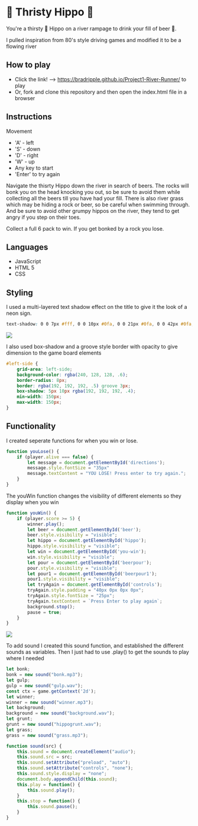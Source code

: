 # 🦛 Thristy Hippo 🦛

You're a thirsty 🦛 Hippo on a river rampage to drink your fill of beer 🍺.

I pulled inspiration from 80's style driving games and modified it to be a flowing river

## How to play

* Click the link! --> https://bradripple.github.io/Project1-River-Runner/ to play
* Or, fork and clone this repository and then open the index.html file in a browser

## Instructions
Movement
* 'A' - left
* 'S' - down
* 'D' - right
* 'W' - up
* Any key to start
* 'Enter' to try again


Navigate the thisrty Hippo down the river in search of beers. The rocks will bonk you on the head knocking you out, so be sure to avoid them while collecting all the beers till you have had your fill. There is also river grass which may be hiding a rock or beer, so be careful when swimming through. And be sure to avoid other grumpy hippos on the river, they tend to get angry if you step on their toes.

Collect a full 6 pack to win. If you get bonked by a rock you lose.

## Languages
* JavaScript
* HTML 5
* CSS
## Styling
I used a multi-layered text shadow effect on the title to give it the look of a neon sign.


```css
text-shadow: 0 0 7px #fff, 0 0 10px #0fa, 0 0 21px #0fa, 0 0 42px #0fa, 0 0 82px #0fa, 0 0 92px #0fa, 0 0 102px #0fa, 0 0 151px #0fa;
```

![](https://i.ibb.co/FKZjzzW/title-screen-shot.png)


I also used box-shadow and a groove style border with opacity to give dimension to the game board elements

```css
#left-side {
    grid-area: left-side;
    background-color: rgba(240, 128, 128, .6);
    border-radius: 8px;
    border: rgba(192, 192, 192, .5) groove 3px;
    box-shadow: 5px 10px rgba(192, 192, 192, .4);
    min-width: 150px;
    max-width: 150px;
}
```

## Functionality

I created seperate functions for when you win or lose.
```javascript
function youLose() {
    if (player.alive === false) {
        let message = document.getElementById('directions');
        message.style.fontSize = "35px"
        message.textContent = "YOU LOSE! Press enter to try again.";
    }
}
```
The youWin function changes the visibility of different elements so they display when you win
```javascript
function youWin() {
    if (player.score >= 5) {
        winner.play();
        let beer = document.getElementById('beer');
        beer.style.visibility = "visible";
        let hippo = document.getElementById('hippo');
        hippo.style.visibility = "visible";
        let win = document.getElementById('you-win');
        win.style.visibility = "visible";
        let pour = document.getElementById('beerpour');
        pour.style.visibility = "visible";
        let pour1 = document.getElementById('beerpour1');
        pour1.style.visibility = "visible";
        let tryAgain = document.getElementById('controls');
        tryAgain.style.padding = "40px 0px 0px 0px";
        tryAgain.style.fontSize = "25px";
        tryAgain.textContent = `Press Enter to play again`;
        background.stop();
        pause = true;
    }
}
```
![](https://i.ibb.co/sWsVjS0/Screen-Shot-2021-08-23-at-10-31-01-AM.png)

To add sound I created this sound function, and established the different sounds as variables. Then I just had to use .play() to get the sounds to play where I needed 

```javascript
let bonk;
bonk = new sound("bonk.mp3");
let gulp;
gulp = new sound("gulp.wav");
const ctx = game.getContext('2d');
let winner;
winner = new sound("winner.mp3");
let background;
background = new sound("background.wav");
let grunt;
grunt = new sound("hippogrunt.wav");
let grass;
grass = new sound("grass.mp3");

function sound(src) {
    this.sound = document.createElement("audio");
    this.sound.src = src;
    this.sound.setAttribute("preload", "auto");
    this.sound.setAttribute("controls", "none");
    this.sound.style.display = "none";
    document.body.appendChild(this.sound);
    this.play = function() {
        this.sound.play();
    }
    this.stop = function() {
        this.sound.pause();
    }
}
```
